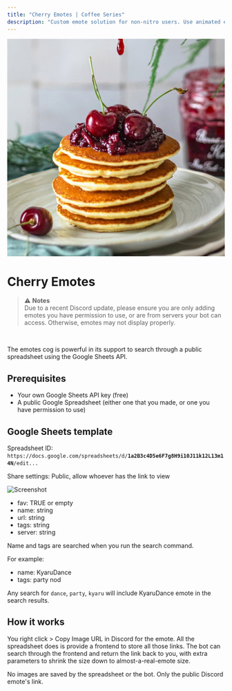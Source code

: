 ```yaml
---
title: "Cherry Emotes | Coffee Series"
description: "Custom emote solution for non-nitro users. Use animated emotes in your server, even without Nitro. Make your own emote storage spreadsheet and generate emote-like image links for use in DMs and elsewhere."
---
```


<img src="./emotes.jpg" alt="logo" class="w-24 rounded">

# Cherry Emotes

<CogHero cog="emotes" :desc="$frontmatter.description" />

> ⚠ **Notes**
> <br>
> Due to a recent Discord update, please ensure you are only adding emotes you have permission to use, or are from servers your bot can access. Otherwise, emotes may not display properly.

<br>

The emotes cog is powerful in its support to search through a public spreadsheet using the Google Sheets API.

## Prerequisites
- Your own Google Sheets API key (free)
- A public Google Spreadsheet (either one that you made, or one you have permission to use)

## Google Sheets template

Spreadsheet ID: `https://docs.google.com/spreadsheets/d/`**`1a2B3c4D5e6F7g8H9i10J11k12L13m14N`**`/edit...`

Share settings: Public, allow whoever has the link to view

![Screenshot](https://cdn.discordapp.com/attachments/818822855349239809/844844497493426256/unknown.png)

- fav: TRUE or empty
- name: string
- url: string
- tags: string
- server: string

Name and tags are searched when you run the search command.

For example:
- name: KyaruDance
- tags: party nod

Any search for `dance`, `party`, `kyaru` will include KyaruDance emote in the search results.

## How it works

You right click > Copy Image URL in Discord for the emote. All the spreadsheet does is provide a frontend to store all those links. The bot can search through the frontend and return the link back to you, with extra parameters to shrink the size down to almost-a-real-emote size.

No images are saved by the spreadsheet or the bot. Only the public Discord emote's link.
